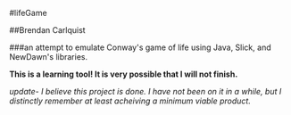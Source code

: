 #lifeGame

##Brendan Carlquist

###an attempt to emulate Conway's game of life using Java, Slick, and NewDawn's libraries.

**This is a learning tool! It is very possible that I will not finish.**

*update- I believe this project is done. I have not been on it in a while, but I distinctly remember at least acheiving a minimum viable product.*
